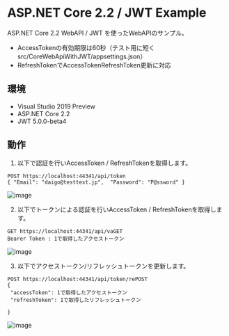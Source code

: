 # ASP.NET Core 2.2 / JWT Example
ASP.NET Core 2.2 WebAPI / JWT を使ったWebAPIのサンプル。  

* AccessTokenの有効期限は60秒（テスト用に短く src/CoreWebApiWithJWT/appsettings.json）  
* RefreshTokenでAccessTokenRefreshToken更新に対応  

## 環境  

* Visual Studio 2019 Preview  
* ASP.NET Core 2.2  
* JWT 5.0.0-beta4  

## 動作  
1. 以下で認証を行いAccessToken / RefreshTokenを取得します。  
```
POST https://localhost:44341/api/token
{ "Email": "daigo@testtest.jp",  "Password": "P@ssword" }
```
![image](https://user-images.githubusercontent.com/1695858/51103094-d8ff2580-1824-11e9-8827-d94521d11107.png)

2. 以下でトークンによる認証を行いAccessToken / RefreshTokenを取得します。  
```
GET https://localhost:44341/api/vaGET 
Bearer Token : 1で取得したアクセストークン
```
![image](https://user-images.githubusercontent.com/1695858/51103099-ddc3d980-1824-11e9-8253-4b1421a6a480.png)

3. 以下でアクセストークン/リフレッシュトークンを更新します。  
```
POST https://localhost:44341/api/token/rePOST 
{
 "accessToken": 1で取得したアクセストークン
 "refreshToken": 1で取得したリフレッシュトークン
    
}
```
![image](https://user-images.githubusercontent.com/1695858/51103111-e87e6e80-1824-11e9-8aa3-9691e4747e80.png)
